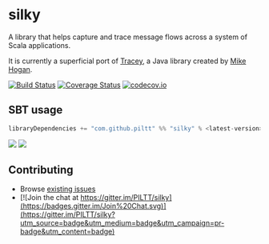 silky
=====

A library that helps capture and trace message flows across a system of Scala applications.

It is currently a superficial port of [Tracey](http://code.google.com/p/tracey/), a Java library created by [Mike Hogan](https://github.com/m081072).

[![Build Status](https://secure.travis-ci.org/PILTT/silky.svg)](http://travis-ci.org/PILTT/silky) [![Coverage Status](https://coveralls.io/repos/PILTT/silky/badge.svg?branch=master&service=github)](https://coveralls.io/github/PILTT/silky?branch=master) [![codecov.io](https://codecov.io/github/PILTT/silky/coverage.svg?branch=master)](https://codecov.io/github/PILTT/silky?branch=master&view=all)

## SBT usage

```scala
libraryDependencies += "com.github.piltt" %% "silky" % <latest-version>
```

[<img src="https://img.shields.io/maven-central/v/com.github.piltt/silky_2.10*.svg?label=latest%20version%20for%202.10"/>](http://search.maven.org/#search%7Cga%7C1%7Cg%3Acom.github.piltt%20a%3Asilky_2.10) [<img src="https://img.shields.io/maven-central/v/com.github.piltt/silky_2.11*.svg?label=latest%20version%20for%202.11"/>](http://search.maven.org/#search%7Cga%7C1%7Cg%3Acom.github.piltt%20a%3Asilky_2.11)

## Contributing

 * Browse [existing issues](https://github.com/PILTT/silky/issues)
 * [![Join the chat at https://gitter.im/PILTT/silky](https://badges.gitter.im/Join%20Chat.svg)](https://gitter.im/PILTT/silky?utm_source=badge&utm_medium=badge&utm_campaign=pr-badge&utm_content=badge)
